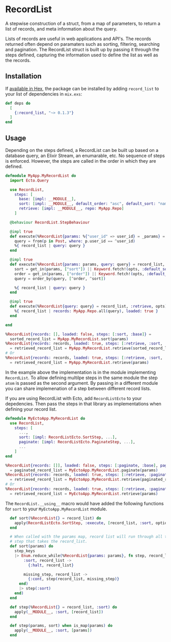 # RecordList

A stepwise construction of a struct, from a map of parameters, to return a list of records, and meta information about the query. 

Lists of records are useful in web applications and API's. The records returned often depend on paramaters such as sorting, filtering, searching and pagination. 
The RecordList struct is built up by passing it through the steps defined, capturing the information used to define the list as well as the records. 

## Installation

If [available in Hex](https://hex.pm/docs/publish), the package can be installed
by adding `record_list` to your list of dependencies in `mix.exs`:

```elixir
def deps do
  [
    {:record_list, "~> 0.1.3"}
  ]
end
```

## Usage

Depending on the steps defined, a RecordList can be built up based on a database query, an Elixir Stream, an enumarable, etc. 
No sequence of steps is enforced. However, the steps are called in the order in which they are defined. 

```elixir
defmodule MyApp.MyRecordList do
  import Ecto.Query

  use RecordList, 
    steps: [
      base: [impl: __MODULE__],
      sort: [impl: __MODULE__, default_order: "asc", default_sort: "name"],
      retrieve: [impl: __MODULE__, repo: MyApp.Repo]
    ]

  @behaviour RecordList.StepBehaviour

  @impl true
  def execute(%RecordList{params: %{"user_id" => user_id} = _params} = record_list, :base, _opts) do
    query = from(p in Post, where: p.user_id == ^user_id)
    %{ record_list | query: query }
  end

  @impl true
  def execute(%RecordList{params: params, query: query} = record_list, :sort, opts) do
    sort = get_in(params, ["sort"]) || Keyword.fetch!(opts, :default_sort)
    order = get_in(params, ["order"]) || Keyword.fetch!(opts, :default_order)
    query = order_by(query, [^order, ^sort])

    %{ record_list | query: query }
  end

  @impl true
  def execute(%RecordList{query: query} = record_list, :retrieve, opts) do
    %{ record_list | records: MyApp.Repo.all(query), loaded: true }
  end  

end
```

```elixir
%RecordList{records: [], loaded: false, steps: [:sort, :base]} = 
  sorted_record_list = MyApp.MyRecordList.sort(params)
%RecordList{records: records, loaded: true, steps: [:retrieve, :sort, :base]} 
  = retrieved_record_list = MyApp.MyRecordList.retrieve(sorted_record_list)
# Or
%RecordList{records: records, loaded: true, steps: [:retrieve, :sort, :base]} 
  = retrieved_record_list = MyApp.MyRecordList.retrieve(params)
```

In the example above the implementation is in the module implementing `RecordList`. To allow defining multilpe steps in the same module the step `atom` is passed as the second argument. 
By passing in a different module you can share implemenation of a step between different record lists. 

If you are using RecordList with Ecto, add `RecordListEcto` to your depedencies. Then pass the steps in that library as implementations when defining your record list. 

```elixir
defmodule MyEctoApp.MyRecordList do
  use RecordList, 
    steps: [
      ...,
      sort: [impl: RecordListEcto.SortStep, ...],
      paginate: [impl: RecordListEcto.PaginateStep, ...],
      ...
    ]
end
```


```elixir  
%RecordList{records: []], loaded: false, steps: [:paginate, :base], pagination: %RecordList.Pagination{records_count: _, current_page: _}} 
  = paginated_record_list = MyEctoApp.MyRecordList.paginate(params)
%RecordList{records: records, loaded: true, steps: [:retrieve, :paginate, :base]} 
  = retrieved_record_list = MyEctoApp.MyRecordList.retrieve(paginated_record_list)
# Or
%RecordList{records: records, loaded: true, steps: [:retrieve, :paginate, :base]} 
  = retrieved_record_list = MyEctoApp.MyRecordList.retrieve(params)
```

The `RecordList.__using__` macro would have added the following functions for `sort` to your `MyEctoApp.MyRecordList` module. 

```elixir
  def sort(%RecordList{} = record_list) do
    apply(RecordListEcto.SortStep, :execute, [record_list, :sort, options_for_step_other_than_impl])
  end

  # When called with the params map, record list will run through all the prior steps before calling the version of this 
  # step that takes the record_list. 
  def sort(params) do
    step_keys
    |> Enum.reduce_while(%RecordList{params: params}, fn step, record_list -> 
        :sort, record_list ->
          {:halt, record_list}

        missing_step, record_list ->
          {:cont, step(record_list, missing_step)}
      end)
      |> step(:sort)
    end)
  end

  def step(%RecordList{} = record_list, :sort) do
    apply(__MODULE__, :sort, [record_list])
  end

  def step(params, sort) when is_map(params) do
    apply(__MODULE__, :sort, [params])
  end
  
```